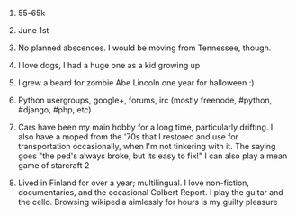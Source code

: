 1. 55-65k

2. June 1st

3. No planned abscences.  I would be moving from Tennessee, though.

4. I love dogs, I had a huge one as a kid growing up

5. I grew a beard for zombie Abe Lincoln one year for halloween :)

6. Python usergroups, google+, forums, irc (mostly freenode, #python, #django, #php, etc)

7. Cars have been my main hobby for a long time, particularly drifting.  I also have a moped from
the '70s that I restored and use for transportation occasionally, when I'm not tinkering with it.
The saying goes "the ped's always broke, but its easy to fix!" I can also play a mean game of
starcraft 2

9. Lived in Finland for over a year; multilingual.  I love non-fiction, documentaries, and the
occasional Colbert Report.  I play the guitar and the cello.  Browsing wikipedia aimlessly for hours is my
guilty pleasure
